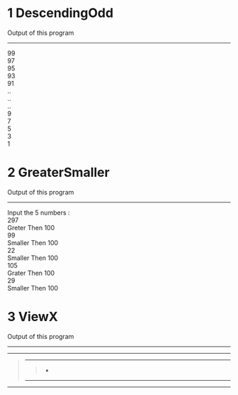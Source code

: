 # 1 DescendingOdd
Output of this program
__________________________

99<br>97<br>95<br>93<br>91<br>..<br>..<br>..<br>9<br>7<br>5<br>3<br>1<br>

# 2 GreaterSmaller
Output of this program
__________________________

Input the 5 numbers :<br>
297<br>
Greter Then 100<br>
99<br>
Smaller Then 100<br>
22<br>
Smaller Then 100<br>
105<br>
Grater Then 100<br>
29<br>
Smaller Then 100<br>

# 3 ViewX
Output of this program
__________________________

*****
>***
>>*
>***  
*****
